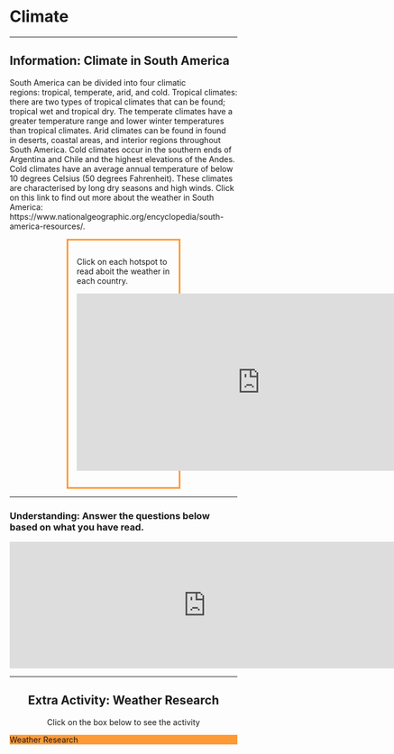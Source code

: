 <html>


<h1> Climate </h1>  
  
 <hr>
<head>
<style>
.center {
  margin: auto;
  width: 50%;
  border: 3px solid #ff9933;
  padding: 15px;
}
</style>
</head>
<body>

<h2>Information: Climate in South America</h2>

  <p> 
South America can be divided into four climatic regions: tropical, temperate, arid, and cold. Tropical climates: there are two types of tropical climates that can be found; tropical wet and tropical dry.  The temperate climates have a greater temperature range and lower winter temperatures than tropical climates. Arid climates can be found in found in deserts, coastal areas, and interior regions throughout South America. 
Cold climates occur in the southern ends of Argentina and Chile and the highest elevations of the Andes. Cold climates have an average annual temperature of below 10 degrees Celsius (50 degrees Fahrenheit). These climates are characterised by long dry seasons and high winds. Click on this link to find out more about the weather in South America: https://www.nationalgeographic.org/encyclopedia/south-america-resources/. </p>

<div class="center">
 <p> Click on each hotspot to read aboit the weather in each country. </p>
    <p><iframe src="https://h5p.org/h5p/embed/1237910" width="650" height="315" frameborder="0" allowfullscreen="allowfullscreen" allow="geolocation *; microphone *; camera *; midi *; encrypted-media *" title="Image Hotspots"></iframe><script src="https://h5p.org/sites/all/modules/h5p/library/js/h5p-resizer.js" charset="UTF-8"></script></p>
 </div>
<hr> 
<h3> Understanding: Answer the questions below based on what you have read.</h3>

<iframe src="https://h5p.org/h5p/embed/1237913" width="696" height="225" frameborder="0" allowfullscreen="allowfullscreen" allow="geolocation *; microphone *; camera *; midi *; encrypted-media *" title="Example Content - Single Choice Set"></iframe><script src="https://h5p.org/sites/all/modules/h5p/library/js/h5p-resizer.js" charset="UTF-8"></script>
 <head>
<meta name="viewport" content="width=device-width, initial-scale=1">
<style>
* {
  box-sizing: border-box;
}

body {
  margin: 0;
  font-family: Arial, Helvetica, sans-serif;
}


.column {
  float: left;
  width: 100%;
  padding: 50px;
  text-align: center;
  font-size: 25px;
  cursor: pointer;
  color: white;
}

.containerTab {
  padding: 20px;
  color: white;
}

/* Clear floats after the columns */
.row:after {
  content: "";
  display: table;
  clear: both;
}

/* Closable button inside the container tab */
.closebtn {
  float: right;
  color: white;
  font-size: 35px;
  cursor: pointer;
}
</style>
</head>
<body>

<div style="text-align:center">
  
<hr>
  <h2>Extra Activity: Weather Research</h2>
  <p>Click on the box below to see the activity</p>
</div>

<!-- Three columns -->
<div class="row">
  <div class="column" onclick="openTab('b1');" style="background:#ff9933;">
Weather Research
  </div>
 
</div>

<!-- Full-width columns: (hidden by default) -->
<div id="b1" class="containerTab" style="display:none;background:#ffcc00">
  <span onclick="this.parentElement.style.display='none'" class="closebtn">&times;</span>
  <h2>Click on the weather widget below to search the five South American Countries and compare the current weather in each country.</h2>
  <p><a class="weatherwidget-io" href="https://forecast7.com/en/40d71n74d01/new-york/" data-label_1="Paraguay" data-label_2="WEATHER" data-theme="original" >Paraguay WEATHER</a>
<script>
!function(d,s,id){var js,fjs=d.getElementsByTagName(s)[0];if(!d.getElementById(id)){js=d.createElement(s);js.id=id;js.src='https://weatherwidget.io/js/widget.min.js';fjs.parentNode.insertBefore(js,fjs);}}(document,'script','weatherwidget-io-js');
</script></p>
</div>



<script>
function openTab(tabName) {
  var i, x;
  x = document.getElementsByClassName("containerTab");
  for (i = 0; i < x.length; i++) {
    x[i].style.display = "none";
  }
  document.getElementById(tabName).style.display = "block";
}
</script>

</body>
</html> 


